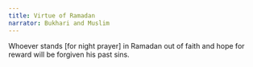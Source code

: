 ```yaml
---
title: Virtue of Ramadan
narrator: Bukhari and Muslim
---
```


Whoever stands [for night prayer] in Ramadan out of faith and hope for reward will be forgiven his past sins.
